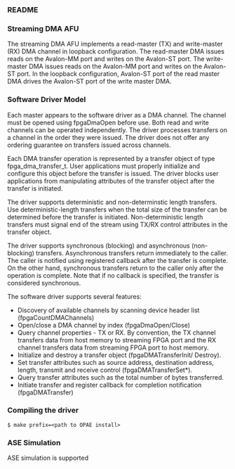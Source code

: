 ### README

### Streaming DMA AFU
The streaming DMA AFU implements a read-master (TX) and
write-master (RX) DMA channel in loopback configuration.
The read-master DMA issues reads on the Avalon-MM port and
writes on the Avalon-ST port. The write-master DMA issues
reads on the Avalon-MM port and writes on the Avalon-ST port.
In the loopback configuration, Avalon-ST port of the read
master DMA drives the Avalon-ST port of the write master DMA.

### Software Driver Model
Each master appears to the software driver as a DMA channel.
The channel must be opened using fpgaDmaOpen before use.
Both read and write channels can be operated independently.
The driver processes transfers on a channel in the order
they were issued. The driver does not offer
any ordering guarantee on transfers issued across channels.

Each DMA transfer operation is represented by a transfer object
of type fpga_dma_transfer_t. User applications must properly initialize
and configure this object before the transfer is issued. 
The driver blocks user applications
from manipulating attributes of the transfer object after
the transfer is initiated.

The driver supports deterministic and non-determinstic
length transfers. Use deterministic-length transfers when
the total size of the transfer can be determined before the 
transfer is initiated. Non-deterministic length 
transfers must signal end of the stream using TX/RX
control attributes in the transfer object.

The driver supports synchronous (blocking) and asynchronous
(non-blocking) transfers. Asynchronous transfers
return immediately to the caller. The caller is notified using
registered callback after the transfer is complete. 
On the other hand, synchronous 
transfers return to the caller only after the operation 
is complete. Note that if no callback is specified, the
transfer is considered synchronous.

The software driver supports several features:

* Discovery of available channels by scanning device header
list (fpgaCountDMAChannels)
* Open/close a DMA channel by index (fpgaDmaOpen/Close)
* Query channel properties - TX or RX. By convention, the TX
channel transfers data from host memory to streaming FPGA port
and the RX channel transfers data from streaming FPGA port to
host memory.
* Initialize and destroy a transfer object (fpgaDMATransferInit/
Destroy).
* Set transfer attributes such as source address, destination
address, length, transmit and receive control (fpgaDMATransferSet\*).
* Query transfer attributes such as the total number of bytes
transferred.
* Initiate transfer and register callback for completion
notification (fpgaDMATransfer)

### Compiling the driver
```
$ make prefix=<path to OPAE install>
```

### ASE Simulation
ASE simulation is supported